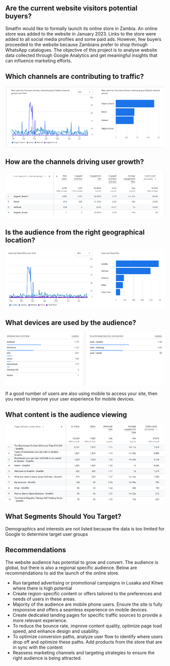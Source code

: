 <H2> Are the current website visitors potential buyers?</H2>
Smatfin would like to formally launch its online store in Zambia. An online store was added to the website in January 2023. Links to the store were added to all social media profiles and some paid ads. However, few buyers proceeded to the website because Zambians prefer to shop through WhatsApp catalogues. The objective of this project is to analyse website data collected through Google Analytics and get meaningful insights that can influence marketing efforts.

<H2>Which channels are contributing to traffic?</H2>
<img src="https://github.com/Shimanga/Website-Analytics-Report/blob/main/Smatfin%20user%20acquisition.png?raw=true)"></img>

<H2>How are the channels driving user growth?</H2>
<img src="https://github.com/Shimanga/Website-Analytics-Report/blob/main/Smatfin%20user%20acquisition%20overview.png?raw=true"></img>

<H2>Is the audience from the right geographical location?</H2>
<img src="https://github.com/Shimanga/Website-Analytics-Report/blob/main/location.png?raw=true"></img>

<H2>What devices are used by the audience?</H2>
<img src="https://github.com/Shimanga/Website-Analytics-Report/blob/main/devices%20used.png?raw=true"></img>

If a good number of users are also using mobile to access your site, then you need to improve your user experience for mobile devices. 

<H2>What content is the audience viewing</H2>
<img src="https://github.com/Shimanga/Website-Analytics-Report/blob/main/Smatfin%20page%20views.png?raw=true"></img>

<H2>What Segments Should You Target?</H2>

Demographics and interests are not listed because the data is too limited for Google to determine target user groups

<H2>Recommendations</H2>

The website audience has potential to grow and convert. The audience is global, but there is also a regional specific audience. Below are recommendations to aid the launch of the online store.

<ul>
<li>Run targeted advertising or promotional campaigns in Lusaka and Kitwe where there is high potential</li>

<li>Create region-specific content or offers tailored to the preferences and needs of users in these areas.</li>

<li>Majority of the audience are mobile phone users. Ensure the site is fully responsive and offers a seamless experience on mobile devices. </li>

<li>Create dedicated landing pages for specific traffic sources to provide a more relevant experience.</li>

<li>To reduce the bounce rate, improve content quality, optimize page load speed, and enhance design and usability.</li>

<li>To optimize conversion paths, analyze user flow to identify where users drop off and optimize these paths. Add products from the store that are in sync with the content</li>

<li>Reassess marketing channels and targeting strategies to ensure the right audience is being attracted. </li>

